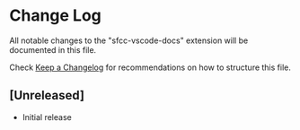 # Change Log

All notable changes to the "sfcc-vscode-docs" extension will be documented in this file.

Check [Keep a Changelog](http://keepachangelog.com/) for recommendations on how to structure this file.

## [Unreleased]

- Initial release